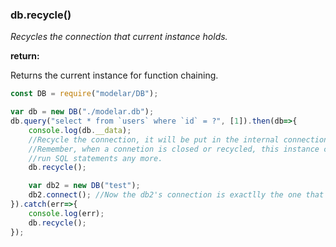 ### db.recycle()

*Recycles the connection that current instance holds.*

**return:**

Returns the current instance for function chaining.

```javascript
const DB = require("modelar/DB");

var db = new DB("./modelar.db");
db.query("select * from `users` where `id` = ?", [1]).then(db=>{
    console.log(db.__data);
    //Recycle the connection, it will be put in the internal connection pool.
    //Remember, when a connetion is closed or recycled, this instance cannot 
    //run SQL statements any more.
    db.recycle();

    var db2 = new DB("test");
    db2.connect(); //Now the db2's connection is exactlly the one that db had.
}).catch(err=>{
    console.log(err);
    db.recycle();
});
```